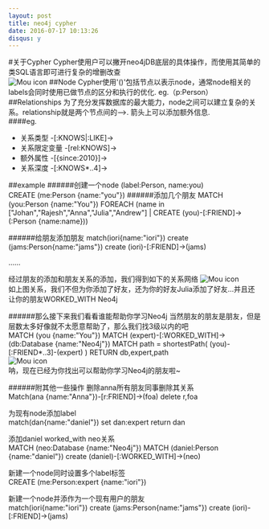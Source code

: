 ```yaml
---
layout: post
title: neo4j cypher
date: 2016-07-17 10:13:26
disqus: y
---
```

#关于Cypher
Cypher使用户可以撇开neo4jDB底层的具体操作，而使用其简单的类SQL语言即可进行复杂的增删改查<br>
![Mou icon](https://s3.amazonaws.com/dev.assets.neo4j.com/wp-content/uploads/cypher_pattern_simple.png)
##Node
Cypher使用'()'包括节点以表示node，通常node相关的labels会同时使用已做节点的区分和执行的优化. eg.（p:Person）
##Relationships
为了充分发挥数据库的最大能力，node之间可以建立复杂的关系。relationship就是两个节点间的-->. 箭头上可以添加额外信息.<br/>
####eg.<br/>
* 关系类型  -[:KNOWS|:LIKE]->
* 关系限定变量  -[rel:KNOWS]->
* 额外属性 -[{since:2010}]->
* 关系深度 -[:KNOWS*..4]->

##example
######创建一个node (label:Person, name:you)<br/>
 CREATE (me:Person {name:"you"})
######添加几个朋友
MATCH (you:Person {name:"You"})
FOREACH (name in ["Johan","Rajesh","Anna","Julia","Andrew"] |
  CREATE (you)-[:FRIEND]->(:Person {name:name}))

######给朋友添加朋友
match(iori{name:"iori"}) create (jams:Person{name:"jams"}) create (iori)-[:FRIEND]->(jams)

……

经过朋友的添加和朋友关系的添加，我们得到如下的关系网络
![Mou icon](http://7fvcu1.com1.z0.glb.clouddn.com/1.pic.jpg)
<br/>
如上图关系，我们不但为你添加了好友，还为你的好友Julia添加了好友...并且还让你的朋友WORKED_WITH Neo4j

######那么接下来我们看看谁能帮助你学习Neo4j
当然朋友的朋友是朋友，但是层数太多好像就不太愿意帮助了，那么我们找3级以内的吧<br/>
MATCH (you {name:"You"})
MATCH (expert)-[:WORKED_WITH]->(db:Database {name:"Neo4j"})
MATCH path = shortestPath( (you)-[:FRIEND*..3]-(expert) )
RETURN db,expert,path
<br/>
![Mou icon](http://7fvcu1.com1.z0.glb.clouddn.com/6.pic.jpg)
<br/>
呐，现在已经为你找出可以帮助你学习Neo4j的朋友啦~

######附其他一些操作
删除anna所有朋友同事删除其关系<br/>
Match(ana {name:"Anna"})-[r:FRIEND]->(foa) delete r,foa

为现有node添加label<br/>
match(dan{name:"daniel"}) set dan:expert return dan

添加daniel worked_with neo关系<br/>
MATCH (neo:Database {name:"Neo4j"})
MATCH (daniel:Person {name:"daniel"})
create (daniel)-[:WORKED_WITH]->(neo)

新建一个node同时设置多个label标签<br/>
CREATE (me:Person:expert {name:"iori"})

新建一个node并添作为一个现有用户的朋友<br/>
match(iori{name:"iori"}) create (jams:Person{name:"jams"}) create (iori)-[:FRIEND]->(jams)